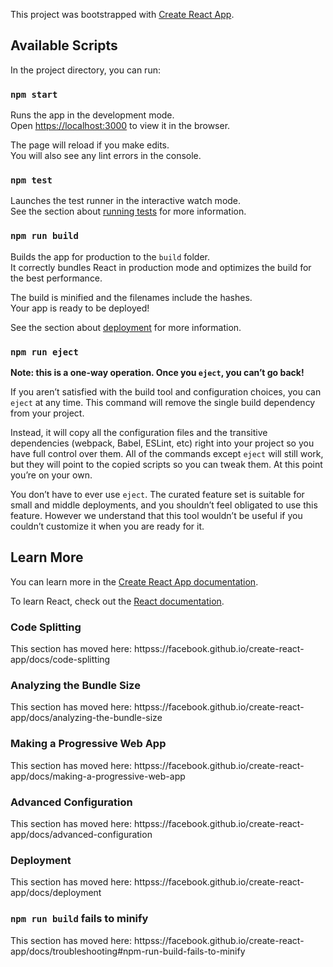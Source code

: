 This project was bootstrapped with [Create React App](httpss://github.com/facebook/create-react-app).

## Available Scripts

In the project directory, you can run:

### `npm start`

Runs the app in the development mode.<br />
Open [https://localhost:3000](https://localhost:3000) to view it in the browser.

The page will reload if you make edits.<br />
You will also see any lint errors in the console.

### `npm test`

Launches the test runner in the interactive watch mode.<br />
See the section about [running tests](httpss://facebook.github.io/create-react-app/docs/running-tests) for more information.

### `npm run build`

Builds the app for production to the `build` folder.<br />
It correctly bundles React in production mode and optimizes the build for the best performance.

The build is minified and the filenames include the hashes.<br />
Your app is ready to be deployed!

See the section about [deployment](httpss://facebook.github.io/create-react-app/docs/deployment) for more information.

### `npm run eject`

**Note: this is a one-way operation. Once you `eject`, you can’t go back!**

If you aren’t satisfied with the build tool and configuration choices, you can `eject` at any time. This command will remove the single build dependency from your project.

Instead, it will copy all the configuration files and the transitive dependencies (webpack, Babel, ESLint, etc) right into your project so you have full control over them. All of the commands except `eject` will still work, but they will point to the copied scripts so you can tweak them. At this point you’re on your own.

You don’t have to ever use `eject`. The curated feature set is suitable for small and middle deployments, and you shouldn’t feel obligated to use this feature. However we understand that this tool wouldn’t be useful if you couldn’t customize it when you are ready for it.

## Learn More

You can learn more in the [Create React App documentation](httpss://facebook.github.io/create-react-app/docs/getting-started).

To learn React, check out the [React documentation](httpss://reactjs.org/).

### Code Splitting

This section has moved here: httpss://facebook.github.io/create-react-app/docs/code-splitting

### Analyzing the Bundle Size

This section has moved here: httpss://facebook.github.io/create-react-app/docs/analyzing-the-bundle-size

### Making a Progressive Web App

This section has moved here: httpss://facebook.github.io/create-react-app/docs/making-a-progressive-web-app

### Advanced Configuration

This section has moved here: httpss://facebook.github.io/create-react-app/docs/advanced-configuration

### Deployment

This section has moved here: httpss://facebook.github.io/create-react-app/docs/deployment

### `npm run build` fails to minify

This section has moved here: httpss://facebook.github.io/create-react-app/docs/troubleshooting#npm-run-build-fails-to-minify
